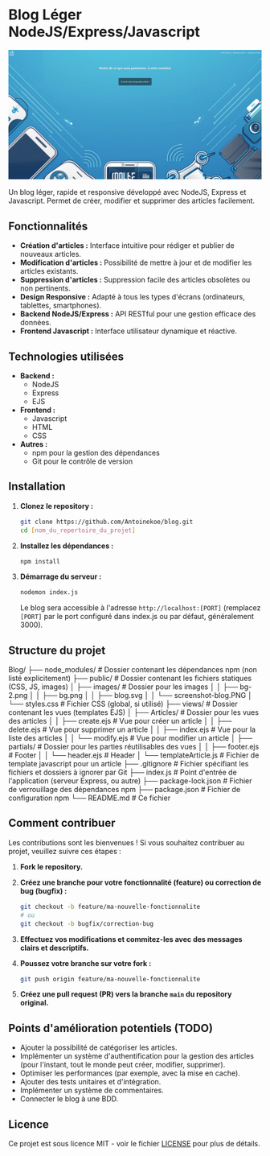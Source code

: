 # Blog Léger NodeJS/Express/Javascript

[![Screenshot du blog](public/images/screenshot-blog.PNG)]()

Un blog léger, rapide et responsive développé avec NodeJS, Express et Javascript. Permet de créer, modifier et supprimer des articles facilement.

## Fonctionnalités

- **Création d'articles :** Interface intuitive pour rédiger et publier de nouveaux articles.
- **Modification d'articles :** Possibilité de mettre à jour et de modifier les articles existants.
- **Suppression d'articles :** Suppression facile des articles obsolètes ou non pertinents.
- **Design Responsive :** Adapté à tous les types d'écrans (ordinateurs, tablettes, smartphones).
- **Backend NodeJS/Express :** API RESTful pour une gestion efficace des données.
- **Frontend Javascript :** Interface utilisateur dynamique et réactive.

## Technologies utilisées

- **Backend :**
  - NodeJS
  - Express
  - EJS
- **Frontend :**
  - Javascript
  - HTML
  - CSS
- **Autres :**
  - npm pour la gestion des dépendances
  - Git pour le contrôle de version

## Installation

1.  **Clonez le repository :**

    ```bash
    git clone https://github.com/Antoinekoe/blog.git
    cd [nom_du_repertoire_du_projet]
    ```

2.  **Installez les dépendances :**

    ```bash
    npm install
    ```

3.  **Démarrage du serveur :**
    ```bash
    nodemon index.js
    ```
    Le blog sera accessible à l'adresse `http://localhost:[PORT]` (remplacez `[PORT]` par le port configuré dans index.js ou par défaut, généralement 3000).

## Structure du projet

Blog/
├── node_modules/ # Dossier contenant les dépendances npm (non listé explicitement)
├── public/ # Dossier contenant les fichiers statiques (CSS, JS, images)
│ ├── images/ # Dossier pour les images
│ │ ├── bg-2.png
│ │ ├── bg.png
│ │ ├── blog.svg
│ │ └── screenshot-blog.PNG
│ └── styles.css # Fichier CSS (global, si utilisé)
├── views/ # Dossier contenant les vues (templates EJS)
│ ├── Articles/ # Dossier pour les vues des articles
│ │ ├── create.ejs # Vue pour créer un article
│ │ ├── delete.ejs # Vue pour supprimer un article
│ │ ├── index.ejs # Vue pour la liste des articles
│ │ └── modify.ejs # Vue pour modifier un article
│ ├── partials/ # Dossier pour les parties réutilisables des vues
│ │ ├── footer.ejs # Footer
│ │ └── header.ejs # Header
│ └── templateArticle.js # Fichier de template javascript pour un article
├── .gitignore # Fichier spécifiant les fichiers et dossiers à ignorer par Git
├── index.js # Point d'entrée de l'application (serveur Express, ou autre)
├── package-lock.json # Fichier de verrouillage des dépendances npm
├── package.json # Fichier de configuration npm
└── README.md # Ce fichier

## Comment contribuer

Les contributions sont les bienvenues ! Si vous souhaitez contribuer au projet, veuillez suivre ces étapes :

1.  **Fork le repository.**
2.  **Créez une branche pour votre fonctionnalité (feature) ou correction de bug (bugfix) :**

    ```bash
    git checkout -b feature/ma-nouvelle-fonctionnalite
    # ou
    git checkout -b bugfix/correction-bug
    ```

3.  **Effectuez vos modifications et commitez-les avec des messages clairs et descriptifs.**

4.  **Poussez votre branche sur votre fork :**

    ```bash
    git push origin feature/ma-nouvelle-fonctionnalite
    ```

5.  **Créez une pull request (PR) vers la branche `main` du repository original.**

## Points d'amélioration potentiels (TODO)

- Ajouter la possibilité de catégoriser les articles.
- Implémenter un système d'authentification pour la gestion des articles (pour l'instant, tout le monde peut créer, modifier, supprimer).
- Optimiser les performances (par exemple, avec la mise en cache).
- Ajouter des tests unitaires et d'intégration.
- Implémenter un système de commentaires.
- Connecter le blog à une BDD.

## Licence

Ce projet est sous licence MIT - voir le fichier [LICENSE](LICENSE) pour plus de détails.
